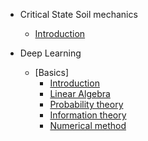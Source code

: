 <!-- docs/_sidebar.md -->

* Critical State Soil mechanics

  * [Introduction](critical-state-soil-mechanics/introduction.md)

* Deep Learning
	* [Basics]
  		* [Introduction](basics/00-introduction.md)
  		* [Linear Algebra](basics/01-linear-algebra.md)
  		* [Probability theory](basics/02-probability-theory.md)
  		* [Information theory](basics/03-information-theory.md)
  		* [Numerical method](basics/04-numerical-method.md)